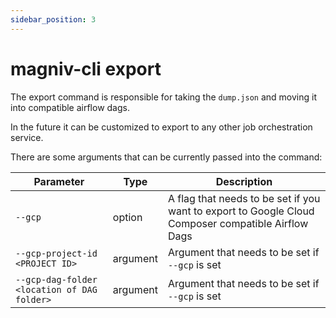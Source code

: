 ```yaml
---
sidebar_position: 3
---
```


# magniv-cli export

The export command is responsible for taking the `dump.json` and moving it into compatible airflow dags. 

In the future it can be customized to export to any other job orchestration service.


There are some arguments that can be currently passed into the command:


|Parameter|Type|Description|
|---------|----|-----------|
|`--gcp`    |option| A flag that needs to be set if you want to export to Google Cloud Composer compatible Airflow Dags|
|`--gcp-project-id <PROJECT ID>` | argument | Argument that needs to be set if `--gcp` is set |
|`--gcp-dag-folder <location of DAG folder>`|argument| Argument that needs to be set if `--gcp` is set| 

